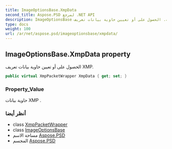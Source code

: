 ```yaml
---
title: ImageOptionsBase.XmpData
second_title: Aspose.PSD لمرجع .NET API
description: ImageOptionsBase ملكية. الحصول على أو تعيين حاوية بيانات تعريف XMP.
type: docs
weight: 100
url: /ar/net/aspose.psd/imageoptionsbase/xmpdata/
---
```

## ImageOptionsBase.XmpData property

الحصول على أو تعيين حاوية بيانات تعريف XMP.

```csharp
public virtual XmpPacketWrapper XmpData { get; set; }
```

### Property_Value

حاوية بيانات XMP .

### أنظر أيضا

* class [XmpPacketWrapper](../../../aspose.psd.xmp/xmppacketwrapper/)
* class [ImageOptionsBase](../)
* مساحة الاسم [Aspose.PSD](../../imageoptionsbase/)
* المجسم [Aspose.PSD](../../../)


